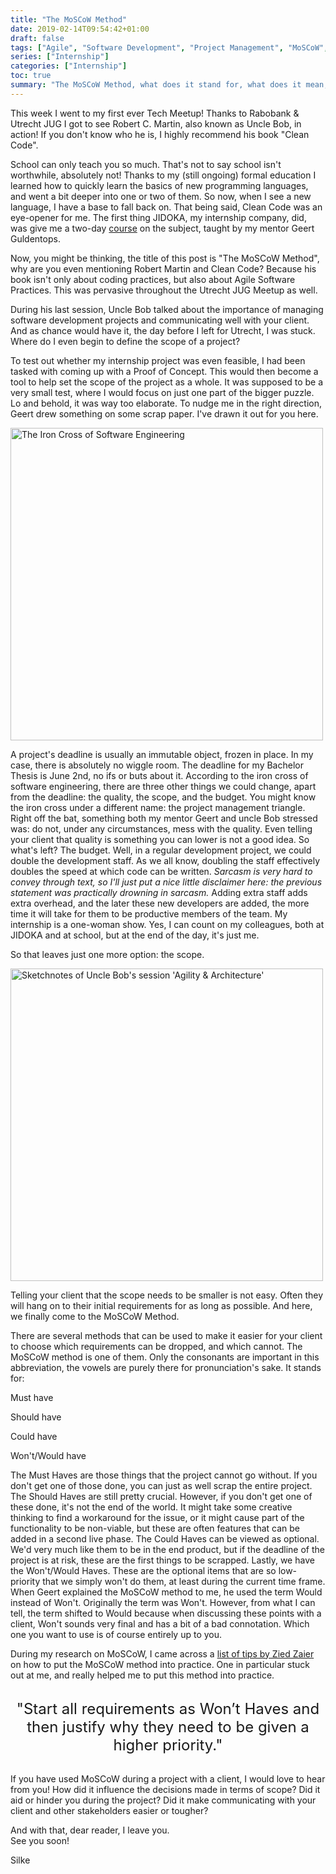 ```yaml
---
title: "The MoSCoW Method"
date: 2019-02-14T09:54:42+01:00
draft: false
tags: ["Agile", "Software Development", "Project Management", "MoSCoW", "Iron Cross of Software Engineering"]
series: ["Internship"]
categories: ["Internship"]
toc: true
summary: "The MoSCoW Method, what does it stand for, what does it mean, why would you use it, and does it have anything to do with that one city in Russia..."
---
```


This week I went to my first ever Tech Meetup!
Thanks to Rabobank & Utrecht JUG I got to see Robert C. Martin, also known as Uncle Bob, in action! 
If you don't know who he is, I highly recommend his book "Clean Code". 

School can only teach you so much. 
That's not to say school isn't worthwhile, absolutely not! 
Thanks to my (still ongoing) formal education I learned how to quickly learn the basics of new programming languages, and went a bit deeper into one or two of them. 
So now, when I see a new language, I have a base to fall back on.
That being said, Clean Code was an eye-opener for me. 
The first thing JIDOKA, my internship company, did, was give me a two-day [course](https://www.jidoka.be/clean-code/) on the subject, taught by my mentor Geert Guldentops.

Now, you might be thinking, the title of this post is "The MoSCoW Method", why are you even mentioning Robert Martin and Clean Code?
Because his book isn't only about coding practices, but also about Agile Software Practices.
This was pervasive throughout the Utrecht JUG Meetup as well.

During his last session, Uncle Bob talked about the importance of managing software development projects and communicating well with your client.
And as chance would have it, the day before I left for Utrecht, I was stuck. Where do I even begin to define the scope of a project?

To test out whether my internship project was even feasible, I had been tasked with coming up with a Proof of Concept.
This would then become a tool to help set the scope of the project as a whole.
It was supposed to be a very small test, where I would focus on just one part of the bigger puzzle.
Lo and behold, it was way too elaborate. To nudge me in the right direction, Geert drew something on some scrap paper. I've drawn it out for you here.

<img src="/images/scope/IronCrossSoftwareEngineering.jpg" width="500px" alt="The Iron Cross of Software Engineering"></img>

A project's deadline is usually an immutable object, frozen in place. In my case, there is absolutely no wiggle room.
The deadline for my Bachelor Thesis is June 2nd, no ifs or buts about it.
According to the iron cross of software engineering, there are three other things we could change, apart from the deadline: the quality, the scope, and the budget.
You might know the iron cross under a different name: the project management triangle.
Right off the bat, something both my mentor Geert and uncle Bob stressed was: do not, under any circumstances, mess with the quality. 
Even telling your client that quality is something you can lower is not a good idea. 
So what's left? The budget. Well, in a regular development project, we could double the development staff. 
As we all know, doubling the staff effectively doubles the speed at which code can be written.
*Sarcasm is very hard to convey through text, so I'll just put a nice little disclaimer here: the previous statement was practically drowning in sarcasm.*
Adding extra staff adds extra overhead, and the later these new developers are added, the more time it will take for them to be productive members of the team.
My internship is a one-woman show. Yes, I can count on my colleagues, both at JIDOKA and at school, but at the end of the day, it's just me.

So that leaves just one more option: the scope. 

<img src="/images/scope/ScopeUncleBob.jpg" width="500px" alt="Sketchnotes of Uncle Bob's session 'Agility & Architecture'"></img>

Telling your client that the scope needs to be smaller is not easy. 
Often they will hang on to their initial requirements for as long as possible. 
And here, we finally come to the MoSCoW Method.

There are several methods that can be used to make it easier for your client to choose which requirements can be dropped, and which cannot.
The MoSCoW method is one of them. 
Only the consonants are important in this abbreviation, the vowels are purely there for pronunciation's sake. It stands for:

Must have

Should have

Could have

Won't/Would have

The Must Haves are those things that the project cannot go without. If you don't get one of those done, you can just as well scrap the entire project.
The Should Haves are still pretty crucial. However, if you don't get one of these done, it's not the end of the world.
It might take some creative thinking to find a workaround for the issue, or it might cause part of the functionality to be non-viable, but these are often features that can be added in a second live phase.
The Could Haves can be viewed as optional. 
We'd very much like them to be in the end product, but if the deadline of the project is at risk, these are the first things to be scrapped.
Lastly, we have the Won't/Would Haves. 
These are the optional items that are so low-priority that we simply won't do them, at least during the current time frame.
When Geert explained the MoSCoW method to me, he used the term Would instead of Won't. 
Originally the term was Won't. However, from what I can tell, the term shifted to Would because when discussing these points with a client, Won't sounds very final and has a bit of a bad connotation.
Which one you want to use is of course entirely up to you.

During my research on MoSCoW, I came across a [list of tips by Zied Zaier](http://ziedzaier.com/wp-content/uploads/2015/10/MOSCOW) on how to put the MoSCoW method into practice.
One in particular stuck out at me, and really helped me to put this method into practice.

<br>
<center><font size=+2>
"Start all requirements as Won’t Haves and then justify why they need to be given a higher priority."
</font></center>
<br>


If you have used MoSCoW during a project with a client, I would love to hear from you! 
How did it influence the decisions made in terms of scope?
Did it aid or hinder you during the project?
Did it make communicating with your client and other stakeholders easier or tougher?

And with that, dear reader, I leave you. <br>
See you soon!

Silke